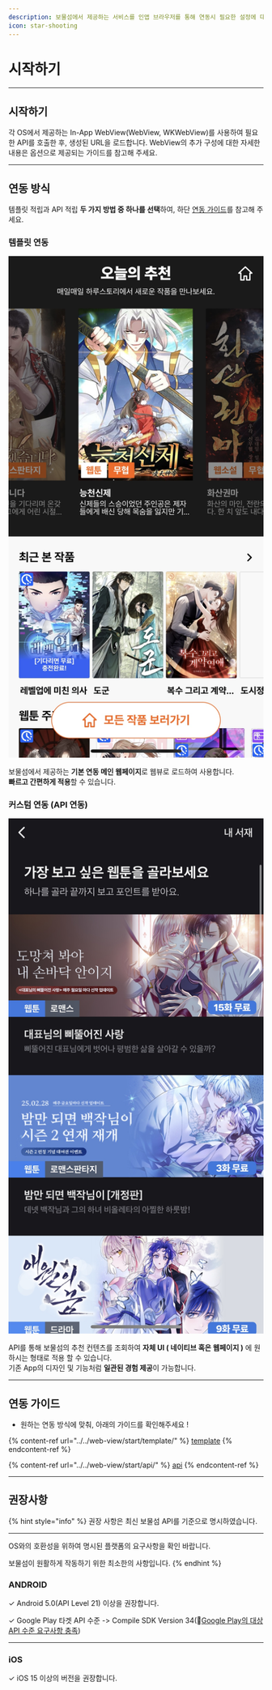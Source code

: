 ```yaml
---
description: 보물섬에서 제공하는 서비스를 인앱 브라우저를 통해 연동시 필요한 설정에 대해 알아 보세요.
icon: star-shooting
---
```


# 시작하기

***

## 시작하기

각 OS에서 제공하는 In-App WebView(WebView, WKWebView)를 사용하여 필요한 API를 호출한 후, 생성된 URL을 로드합니다. WebView의 추가 구성에 대한 자세한 내용은 옵션으로 제공되는 가이드를 참고해 주세요.

***

## 연동 방식

템플릿 적립과 API 적립 **두 가지 방법 중 하나를 선택**하여, 하단 [연동 가이드](./#undefined-3)를 참고해 주세요.

### &#x20;  **템플릿 연동**

<img src="../../.gitbook/assets/KakaoTalk_Photo_2025-02-28-16-31-17 001.jpeg" alt="" data-size="original">



보물섬에서 제공하는 **기본 연동 메인 웹페이지**로 웹뷰로 로드하여 사용합니다.\
**빠르고 간편하게 적용**할 수 있습니다.



### &#x20; **커스텀 연동 (API 연동)**

![](<../../.gitbook/assets/KakaoTalk_Photo_2025-02-28-16-31-18 002.jpeg>)

API를 통해 보물섬의 추천 컨텐츠를 조회하여 **자체 UI ( 네이티브 혹은 웹페이지 )** 에 원하시는 형태로 적용 할 수 있습니다.\
기존 App의 디자인 및 기능처럼 **일관된 경험 제공**이 가능합니다.

***

## 연동 가이드

* 원하는 연동 방식에 맞춰, 아래의 가이드를 확인해주세요 !

{% content-ref url="../../web-view/start/template/" %}
[template](../../web-view/start/template/)
{% endcontent-ref %}

{% content-ref url="../../web-view/start/api/" %}
[api](../../web-view/start/api/)
{% endcontent-ref %}

***

## 권장사항

{% hint style="info" %}
권장 사항은 최신 보물섬 API를 기준으로 명시하였습니다.

***

OS와의 호환성을 위하여 명시된 플랫폼의 요구사항을 확인 바랍니다.

보물섬이 원활하게 작동하기 위한 최소한의 사항입니다.
{% endhint %}

### ANDROID

✓ Android 5.0(API Level 21) 이상을 권장합니다.

✓ Google Play 타겟 API 수준 -> Compile SDK Version 34(:link:[Google Play의 대상 API 수준 요구사항 충족](https://developer.android.com/google/play/requirements/target-sdk?hl=ko))

***

### iOS

✓  iOS 15 이상의 버전을 권장합니다.







